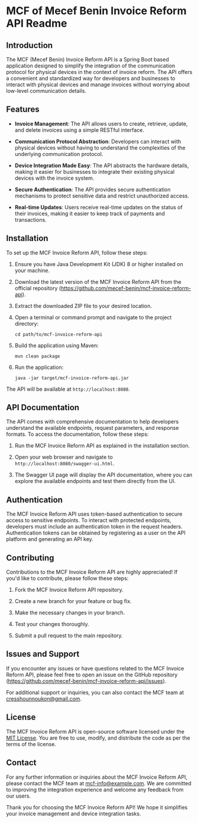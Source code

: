 # MCF of Mecef Benin Invoice Reform API Readme

## Introduction

The MCF (Mecef Benin) Invoice Reform API is a Spring Boot based application designed to simplify the integration of the communication protocol for physical devices in the context of invoice reform. The API offers a convenient and standardized way for developers and businesses to interact with physical devices and manage invoices without worrying about low-level communication details.

## Features

- **Invoice Management**: The API allows users to create, retrieve, update, and delete invoices using a simple RESTful interface.

- **Communication Protocol Abstraction**: Developers can interact with physical devices without having to understand the complexities of the underlying communication protocol.

- **Device Integration Made Easy**: The API abstracts the hardware details, making it easier for businesses to integrate their existing physical devices with the invoice system.

- **Secure Authentication**: The API provides secure authentication mechanisms to protect sensitive data and restrict unauthorized access.

- **Real-time Updates**: Users receive real-time updates on the status of their invoices, making it easier to keep track of payments and transactions.

## Installation

To set up the MCF Invoice Reform API, follow these steps:

1. Ensure you have Java Development Kit (JDK) 8 or higher installed on your machine.

2. Download the latest version of the MCF Invoice Reform API from the official repository (https://github.com/mecef-benin/mcf-invoice-reform-api).

3. Extract the downloaded ZIP file to your desired location.

4. Open a terminal or command prompt and navigate to the project directory:

   ```
   cd path/to/mcf-invoice-reform-api
   ```

5. Build the application using Maven:

   ```
   mvn clean package
   ```

6. Run the application:

   ```
   java -jar target/mcf-invoice-reform-api.jar
   ```

The API will be available at `http://localhost:8080`.

## API Documentation

The API comes with comprehensive documentation to help developers understand the available endpoints, request parameters, and response formats. To access the documentation, follow these steps:

1. Run the MCF Invoice Reform API as explained in the installation section.

2. Open your web browser and navigate to `http://localhost:8080/swagger-ui.html`.

3. The Swagger UI page will display the API documentation, where you can explore the available endpoints and test them directly from the UI.

## Authentication

The MCF Invoice Reform API uses token-based authentication to secure access to sensitive endpoints. To interact with protected endpoints, developers must include an authentication token in the request headers. Authentication tokens can be obtained by registering as a user on the API platform and generating an API key.

## Contributing

Contributions to the MCF Invoice Reform API are highly appreciated! If you'd like to contribute, please follow these steps:

1. Fork the MCF Invoice Reform API repository.

2. Create a new branch for your feature or bug fix.

3. Make the necessary changes in your branch.

4. Test your changes thoroughly.

5. Submit a pull request to the main repository.

## Issues and Support

If you encounter any issues or have questions related to the MCF Invoice Reform API, please feel free to open an issue on the GitHub repository (https://github.com/mecef-benin/mcf-invoice-reform-api/issues).

For additional support or inquiries, you can also contact the MCF team at cresshounnoukon@gmail.com.

## License

The MCF Invoice Reform API is open-source software licensed under the [MIT License](https://opensource.org/licenses/MIT). You are free to use, modify, and distribute the code as per the terms of the license.

## Contact

For any further information or inquiries about the MCF Invoice Reform API, please contact the MCF team at mcf-info@example.com. We are committed to improving the integration experience and welcome any feedback from our users.

Thank you for choosing the MCF Invoice Reform API! We hope it simplifies your invoice management and device integration tasks.
